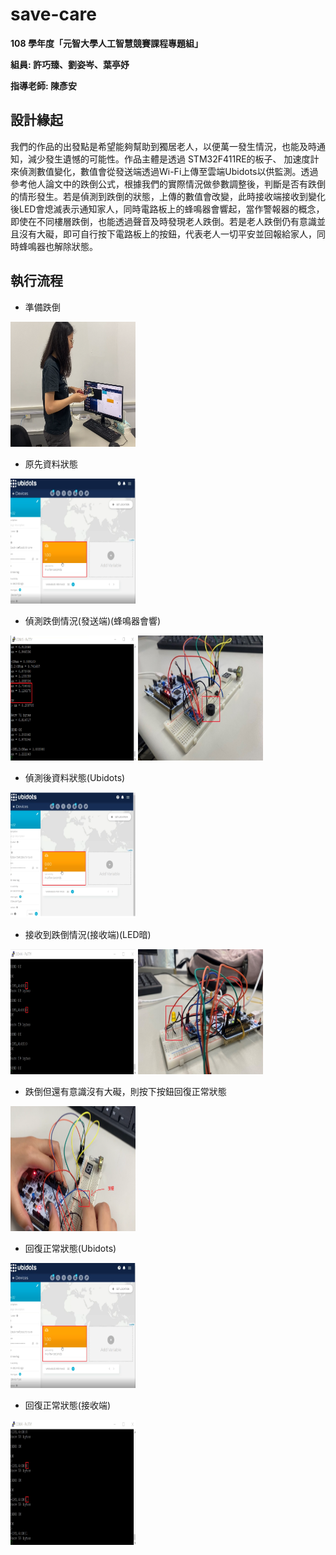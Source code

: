 # save-care
**108 學年度「元智大學人工智慧競賽課程專題組」**

**組員: 許巧臻、劉姿岑、葉亭妤** 

**指導老師: 陳彥安**

## 設計緣起

我們的作品的出發點是希望能夠幫助到獨居老人，以便萬一發生情況，也能及時通知，減少發生遺憾的可能性。作品主體是透過 STM32F411RE的板子、 加速度計來偵測數值變化，數值會從發送端透過Wi-Fi上傳至雲端Ubidots以供監測。透過參考他人論文中的跌倒公式，根據我們的實際情況做參數調整後，判斷是否有跌倒的情形發生。若是偵測到跌倒的狀態，上傳的數值會改變，此時接收端接收到變化後LED會熄滅表示通知家人，同時電路板上的蜂鳴器會響起，當作警報器的概念，即使在不同樓層跌倒，也能透過聲音及時發現老人跌倒。若是老人跌倒仍有意識並且沒有大礙，即可自行按下電路板上的按鈕，代表老人一切平安並回報給家人，同時蜂鳴器也解除狀態。

## 執行流程

* 準備跌倒
<img src="pics/1.png" width="200px" height="200px">

* 原先資料狀態
<img src="pics/2.png" width="200px" height="200px">

* 偵測跌倒情況(發送端)(蜂鳴器會響) 
<img src="pics/3.png" width="200px" height="200px">
<img src="pics/4.png" width="200px" height="200px">

* 偵測後資料狀態(Ubidots)
<img src="pics/5.png" width="200px" height="200px">

* 接收到跌倒情況(接收端)(LED暗)
<img src="pics/6.png" width="200px" height="200px">
<img src="pics/7.png" width="200px" height="200px">

* 跌倒但還有意識沒有大礙，則按下按鈕回復正常狀態
<img src="pics/8.png" width="200px" height="200px">

* 回復正常狀態(Ubidots)
<img src="pics/9.png" width="200px" height="200px">

* 回復正常狀態(接收端)
<img src="pics/10.png" width="200px" height="200px">
